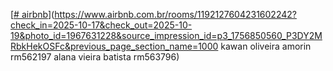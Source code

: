 [[# airbnb](https://www.airbnb.com.br/rooms/1192127604231602242?check_in=2025-10-17&check_out=2025-10-19&photo_id=1967631228&source_impression_id=p3_1756850560_P3DY2MRbkHekOSFc&previous_page_section_name=1000)](https://www.airbnb.com.br/rooms/1192127604231602242?check_in=2025-10-17&check_out=2025-10-19&photo_id=1967631228&source_impression_id=p3_1756850560_P3DY2MRbkHekOSFc&previous_page_section_name=1000
kawan oliveira amorin rm562197
alana vieira batista rm563796)
